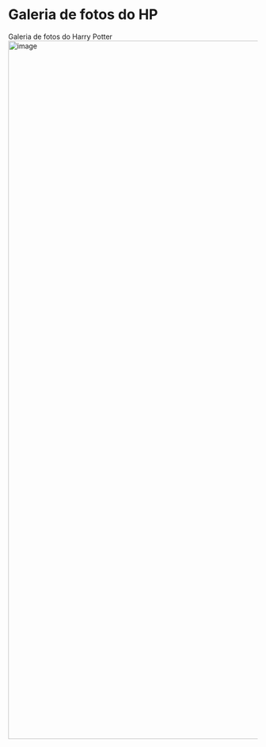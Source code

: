 # Galeria de fotos do HP
Galeria de fotos do Harry Potter
<img width="1409" alt="image" src="https://github.com/brunasiaovn/galeria-de-fotos-hp/assets/139784873/cf7e4c66-e2f1-4cd2-91bf-32e565900915">
